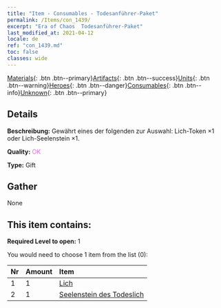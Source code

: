```yaml
---
title: "Item - Consumables - Todesanführer-Paket"
permalink: /Items/con_1439/
excerpt: "Era of Chaos  Todesanführer-Paket"
last_modified_at: 2021-04-12
locale: de
ref: "con_1439.md"
toc: false
classes: wide
---
```

 [Materials](/de/Items/){: .btn .btn--primary}[Artifacts](/de/Items/Artifacts/){: .btn .btn--success}[Units](/de/Items/Units/){: .btn .btn--warning}[Heroes](/de/Items/Heroes/){: .btn .btn--danger}[Consumables](/de/Items/Consumables/){: .btn .btn--info}[Unknown](/de/Items/Unknown/){: .btn .btn--primary}

## Details
 **Beschreibung:** Gewährt eines der folgenden zur Auswahl: Lich-Token ×1 oder Lich-Seelenstein ×1.

 **Quality:** <span style="color: #DA70D6">OK</span>

 **Type:** Gift

## Gather

  None

## This item contains:

 **Required Level to open:** 1

 You would need to choose 1 item from the list (0):

  | Nr | Amount |     Item    |
  |:---|:-------|:------------|
  | 1 | 1 | [Lich](/de/Items/unt_212/) | 
  | 2 | 1 | [Seelenstein des Todeslich](/de/Items/unt_301/) | 
